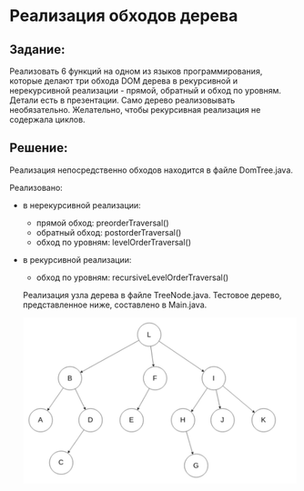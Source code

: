 # Реализация обходов дерева

## Задание:
Реализовать 6 функций на одном из языков программирования, которые делают три обхода DOM дерева в рекурсивной и нерекурсивной реализации - прямой, обратный и обход по уровням. Детали есть в презентации. Само дерево реализовывать необязательно. Желательно, чтобы рекурсивная реализация не содержала циклов.

## Решение:

Реализация непосредственно обходов находится в файле DomTree.java. 

Реализовано:
- в нерекурсивной реализации:
  - прямой обход: preorderTraversal()
  - обратный обход: postorderTraversal()
  - обход по уровням: levelOrderTraversal()
- в рекурсивной реализации:
  - обход по уровням: recursiveLevelOrderTraversal()
  
  Реализация узла дерева в файле TreeNode.java. Тестовое дерево, представленное ниже, составлено в Main.java.
  
  ![This is an image](test_tree.png) 
